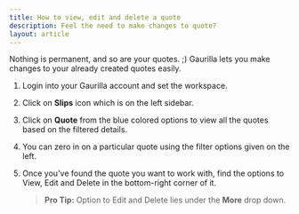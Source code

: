 ```yaml
---
title: How to view, edit and delete a quote
description: Feel the need to make changes to quote?
layout: article
---
```

Nothing is permanent, and so are your quotes. ;) Gaurilla lets you make changes to your already created quotes easily.

1. Login into your Gaurilla account and set the workspace.

2. Click on **Slips** icon which is on the left sidebar.

3. Click on **Quote** from the blue colored options to view all the quotes based on the filtered details.

4. You can zero in on a particular quote using the filter options given on the left.

5. Once you've found the quote you want to work with, find the options to View, Edit and Delete in the bottom-right corner of it.

	> **Pro Tip:** Option to Edit and Delete lies under the **More** drop down.